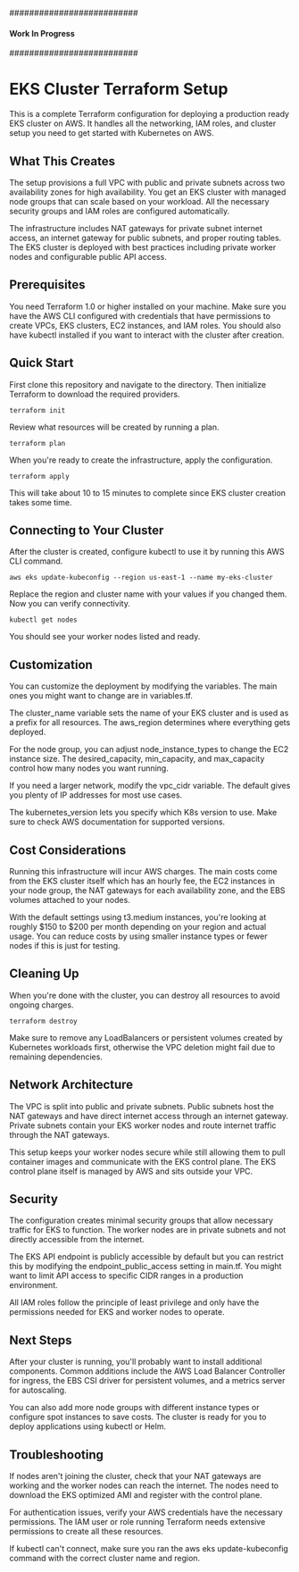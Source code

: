 ##########################
#### Work In Progress ####
##########################


# EKS Cluster Terraform Setup

This is a complete Terraform configuration for deploying a production ready EKS cluster on AWS. It handles all the networking, IAM roles, and cluster setup you need to get started with Kubernetes on AWS.

## What This Creates

The setup provisions a full VPC with public and private subnets across two availability zones for high availability. You get an EKS cluster with managed node groups that can scale based on your workload. All the necessary security groups and IAM roles are configured automatically.

The infrastructure includes NAT gateways for private subnet internet access, an internet gateway for public subnets, and proper routing tables. The EKS cluster is deployed with best practices including private worker nodes and configurable public API access.

## Prerequisites

You need Terraform 1.0 or higher installed on your machine. Make sure you have the AWS CLI configured with credentials that have permissions to create VPCs, EKS clusters, EC2 instances, and IAM roles. You should also have kubectl installed if you want to interact with the cluster after creation.

## Quick Start

First clone this repository and navigate to the directory. Then initialize Terraform to download the required providers.

```
terraform init
```

Review what resources will be created by running a plan.

```
terraform plan
```

When you're ready to create the infrastructure, apply the configuration.

```
terraform apply
```

This will take about 10 to 15 minutes to complete since EKS cluster creation takes some time.

## Connecting to Your Cluster

After the cluster is created, configure kubectl to use it by running this AWS CLI command.

```
aws eks update-kubeconfig --region us-east-1 --name my-eks-cluster
```

Replace the region and cluster name with your values if you changed them. Now you can verify connectivity.

```
kubectl get nodes
```

You should see your worker nodes listed and ready.

## Customization

You can customize the deployment by modifying the variables. The main ones you might want to change are in variables.tf.

The cluster_name variable sets the name of your EKS cluster and is used as a prefix for all resources. The aws_region determines where everything gets deployed.

For the node group, you can adjust node_instance_types to change the EC2 instance size. The desired_capacity, min_capacity, and max_capacity control how many nodes you want running.

If you need a larger network, modify the vpc_cidr variable. The default gives you plenty of IP addresses for most use cases.

The kubernetes_version lets you specify which K8s version to use. Make sure to check AWS documentation for supported versions.

## Cost Considerations

Running this infrastructure will incur AWS charges. The main costs come from the EKS cluster itself which has an hourly fee, the EC2 instances in your node group, the NAT gateways for each availability zone, and the EBS volumes attached to your nodes.

With the default settings using t3.medium instances, you're looking at roughly $150 to $200 per month depending on your region and actual usage. You can reduce costs by using smaller instance types or fewer nodes if this is just for testing.

## Cleaning Up

When you're done with the cluster, you can destroy all resources to avoid ongoing charges.

```
terraform destroy
```

Make sure to remove any LoadBalancers or persistent volumes created by Kubernetes workloads first, otherwise the VPC deletion might fail due to remaining dependencies.

## Network Architecture

The VPC is split into public and private subnets. Public subnets host the NAT gateways and have direct internet access through an internet gateway. Private subnets contain your EKS worker nodes and route internet traffic through the NAT gateways.

This setup keeps your worker nodes secure while still allowing them to pull container images and communicate with the EKS control plane. The EKS control plane itself is managed by AWS and sits outside your VPC.

## Security

The configuration creates minimal security groups that allow necessary traffic for EKS to function. The worker nodes are in private subnets and not directly accessible from the internet.

The EKS API endpoint is publicly accessible by default but you can restrict this by modifying the endpoint_public_access setting in main.tf. You might want to limit API access to specific CIDR ranges in a production environment.

All IAM roles follow the principle of least privilege and only have the permissions needed for EKS and worker nodes to operate.

## Next Steps

After your cluster is running, you'll probably want to install additional components. Common additions include the AWS Load Balancer Controller for ingress, the EBS CSI driver for persistent volumes, and a metrics server for autoscaling.

You can also add more node groups with different instance types or configure spot instances to save costs. The cluster is ready for you to deploy applications using kubectl or Helm.

## Troubleshooting

If nodes aren't joining the cluster, check that your NAT gateways are working and the worker nodes can reach the internet. The nodes need to download the EKS optimized AMI and register with the control plane.

For authentication issues, verify your AWS credentials have the necessary permissions. The IAM user or role running Terraform needs extensive permissions to create all these resources.

If kubectl can't connect, make sure you ran the aws eks update-kubeconfig command with the correct cluster name and region.
